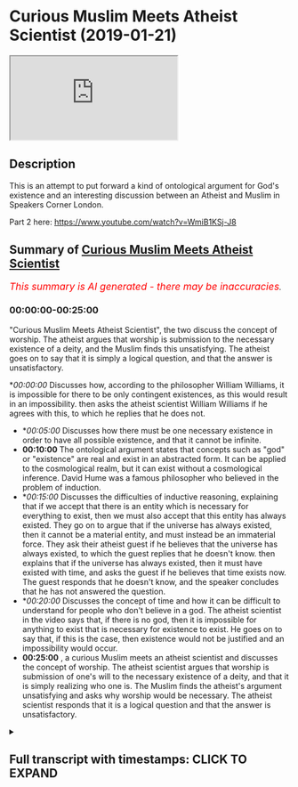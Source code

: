 # Curious Muslim Meets Atheist Scientist (2019-01-21)

<iframe loading='lazy' allow='autoplay' src='https://www.youtube.com/embed/37EY8TP7d3k'></iframe>

## Description

This is an attempt to put forward a kind of ontological argument for God's existence and an interesting discussion between an Atheist and  Muslim in Speakers Corner London. 

Part 2 here: https://www.youtube.com/watch?v=WmiB1KSj-J8

## Summary of [Curious Muslim Meets Atheist Scientist](https://www.youtube.com/watch?v=37EY8TP7d3k)


*<span style="color:red; font-size:125%">This summary is AI generated - there may be inaccuracies</span>. [](/)*

### <a onclick="modifyYTiframeseektime('0')">00:00:00-00:25:00</a>

"Curious Muslim Meets Atheist Scientist", the two discuss the concept of worship. The atheist argues that worship is submission to the necessary existence of a deity, and the Muslim finds this unsatisfying. The atheist goes on to say that it is simply a logical question, and that the answer is unsatisfactory.

**<a onclick="modifyYTiframeseektime('0')">00:00:00</a>* Discusses how, according to the philosopher William Williams, it is impossible for there to be only contingent existences, as this would result in an impossibility.  then asks the atheist scientist William Williams if he agrees with this, to which he replies that he does not.
* **<a onclick="modifyYTiframeseektime('300')">00:05:00</a>* Discusses how there must be one necessary existence in order to have all possible existence, and that it cannot be infinite.
* **<a onclick="modifyYTiframeseektime('600')">00:10:00</a>** The ontological argument states that concepts such as "god" or "existence" are real and exist in an abstracted form. It can be applied to the cosmological realm, but it can exist without a cosmological inference. David Hume was a famous philosopher who believed in the problem of induction.
* **<a onclick="modifyYTiframeseektime('900')">00:15:00</a>* Discusses the difficulties of inductive reasoning, explaining that if we accept that there is an entity which is necessary for everything to exist, then we must also accept that this entity has always existed. They go on to argue that if the universe has always existed, then it cannot be a material entity, and must instead be an immaterial force. They ask their atheist guest if he believes that the universe has always existed, to which the guest replies that he doesn't know. then explains that if the universe has always existed, then it must have existed with time, and asks the guest if he believes that time exists now. The guest responds that he doesn't know, and the speaker concludes that he has not answered the question.
* **<a onclick="modifyYTiframeseektime('1200')">00:20:00</a>* Discusses the concept of time and how it can be difficult to understand for people who don't believe in a god. The atheist scientist in the video says that, if there is no god, then it is impossible for anything to exist that is necessary for existence to exist. He goes on to say that, if this is the case, then existence would not be justified and an impossibility would occur.
* **<a onclick="modifyYTiframeseektime('1500')">00:25:00</a>** , a curious Muslim meets an atheist scientist and discusses the concept of worship. The atheist scientist argues that worship is submission of one's will to the necessary existence of a deity, and that it is simply realizing who one is. The Muslim finds the atheist's argument unsatisfying and asks why worship would be necessary. The atheist scientist responds that it is a logical question and that the answer is unsatisfactory.

<details><summary><h2>Full transcript with timestamps: CLICK TO EXPAND</h2></summary>

<a onclick="modifyYTiframeseektime('0')">0:00:00</a> so what's your background what's your  
<a onclick="modifyYTiframeseektime('2')">0:00:02</a> name by the way yeah well uh william  
<a onclick="modifyYTiframeseektime('4')">0:00:04</a> williams nice to meet you man all right  
<a onclick="modifyYTiframeseektime('6')">0:00:06</a> so in this part of the world  
<a onclick="modifyYTiframeseektime('7')">0:00:07</a> what's your background what do you  
<a onclick="modifyYTiframeseektime('10')">0:00:10</a> believe i'm a biologist and i'm a  
<a onclick="modifyYTiframeseektime('11')">0:00:11</a> skeptical i like him  
<a onclick="modifyYTiframeseektime('13')">0:00:13</a> did you do biology  
<a onclick="modifyYTiframeseektime('28')">0:00:28</a> that's the  
<a onclick="modifyYTiframeseektime('32')">0:00:32</a> give me um a reason why you are  
<a onclick="modifyYTiframeseektime('33')">0:00:33</a> fascinated with life because it's very  
<a onclick="modifyYTiframeseektime('35')">0:00:35</a> difficult to explain  
<a onclick="modifyYTiframeseektime('36')">0:00:36</a> are you from scotland yourself yeah the  
<a onclick="modifyYTiframeseektime('39')">0:00:39</a> other side  
<a onclick="modifyYTiframeseektime('40')">0:00:40</a> i am from scotland yes  
<a onclick="modifyYTiframeseektime('51')">0:00:51</a> it's always interesting speaking to  
<a onclick="modifyYTiframeseektime('52')">0:00:52</a> someone with expertise  
<a onclick="modifyYTiframeseektime('68')">0:01:08</a> all right  
<a onclick="modifyYTiframeseektime('75')">0:01:15</a> so william i want to ask you a question  
<a onclick="modifyYTiframeseektime('79')">0:01:19</a> sure girlfriend what is your what's your  
<a onclick="modifyYTiframeseektime('82')">0:01:22</a> thesis of how we got here not as  
<a onclick="modifyYTiframeseektime('85')">0:01:25</a> biological entities  
<a onclick="modifyYTiframeseektime('87')">0:01:27</a> but i'm speaking about the bigger  
<a onclick="modifyYTiframeseektime('89')">0:01:29</a> picture what how do you explain it or  
<a onclick="modifyYTiframeseektime('91')">0:01:31</a> what what's your  
<a onclick="modifyYTiframeseektime('92')">0:01:32</a> understanding of it it's not it might  
<a onclick="modifyYTiframeseektime('94')">0:01:34</a> not be as satisfying a conversation as  
<a onclick="modifyYTiframeseektime('96')">0:01:36</a> you think it might be because  
<a onclick="modifyYTiframeseektime('97')">0:01:37</a> generally my answer is i don't know  
<a onclick="modifyYTiframeseektime('100')">0:01:40</a> which  
<a onclick="modifyYTiframeseektime('100')">0:01:40</a> leaves a lot of people like [ __ ] that  
<a onclick="modifyYTiframeseektime('101')">0:01:41</a> was a [ __ ] conversation  
<a onclick="modifyYTiframeseektime('103')">0:01:43</a> let me ask you a question let me let me  
<a onclick="modifyYTiframeseektime('105')">0:01:45</a> put forward  
<a onclick="modifyYTiframeseektime('107')">0:01:47</a> a series of statements and it'll be very  
<a onclick="modifyYTiframeseektime('110')">0:01:50</a> much  
<a onclick="modifyYTiframeseektime('110')">0:01:50</a> straightforward statements okay i'm not  
<a onclick="modifyYTiframeseektime('112')">0:01:52</a> going to and you tell me whether you  
<a onclick="modifyYTiframeseektime('114')">0:01:54</a> agree or disagree  
<a onclick="modifyYTiframeseektime('116')">0:01:56</a> i might not be able to do that i don't i  
<a onclick="modifyYTiframeseektime('117')">0:01:57</a> don't like yes in those situations  
<a onclick="modifyYTiframeseektime('119')">0:01:59</a> life is very complicated i don't know  
<a onclick="modifyYTiframeseektime('120')">0:02:00</a> it's nothing about life i'm speaking  
<a onclick="modifyYTiframeseektime('122')">0:02:02</a> about a bigger picture then we can go  
<a onclick="modifyYTiframeseektime('123')">0:02:03</a> zoom into life yeah just tell me whether  
<a onclick="modifyYTiframeseektime('125')">0:02:05</a> you agree or disagree  
<a onclick="modifyYTiframeseektime('133')">0:02:13</a> there is no doubt that there is  
<a onclick="modifyYTiframeseektime('136')">0:02:16</a> existence  
<a onclick="modifyYTiframeseektime('138')">0:02:18</a> something exists okay something exists  
<a onclick="modifyYTiframeseektime('142')">0:02:22</a> you agree proposition two  
<a onclick="modifyYTiframeseektime('147')">0:02:27</a> that existence is divided into  
<a onclick="modifyYTiframeseektime('151')">0:02:31</a> necessary and contingent now let me  
<a onclick="modifyYTiframeseektime('153')">0:02:33</a> explain the terms let me define them  
<a onclick="modifyYTiframeseektime('156')">0:02:36</a> a necessary existence is something  
<a onclick="modifyYTiframeseektime('160')">0:02:40</a> which exists without depending upon  
<a onclick="modifyYTiframeseektime('164')">0:02:44</a> something else  
<a onclick="modifyYTiframeseektime('166')">0:02:46</a> a contingent existence is something  
<a onclick="modifyYTiframeseektime('169')">0:02:49</a> which depends upon  
<a onclick="modifyYTiframeseektime('170')">0:02:50</a> something else to exist moreover  
<a onclick="modifyYTiframeseektime('173')">0:02:53</a> if you take it out of existence  
<a onclick="modifyYTiframeseektime('176')">0:02:56</a> an impossibility will not occur  
<a onclick="modifyYTiframeseektime('181')">0:03:01</a> do you agree with that no okay so  
<a onclick="modifyYTiframeseektime('183')">0:03:03</a> explain why you don't agree with that  
<a onclick="modifyYTiframeseektime('184')">0:03:04</a> it's a presupposition that you can't  
<a onclick="modifyYTiframeseektime('186')">0:03:06</a> prove or just  
<a onclick="modifyYTiframeseektime('188')">0:03:08</a> i believe it's possibly the easiest  
<a onclick="modifyYTiframeseektime('190')">0:03:10</a> thing to prove  
<a onclick="modifyYTiframeseektime('191')">0:03:11</a> how would you deliver all right there's  
<a onclick="modifyYTiframeseektime('194')">0:03:14</a> two options  
<a onclick="modifyYTiframeseektime('196')">0:03:16</a> there's three things possibly that could  
<a onclick="modifyYTiframeseektime('198')">0:03:18</a> exist  
<a onclick="modifyYTiframeseektime('199')">0:03:19</a> there are impossibilities which cannot  
<a onclick="modifyYTiframeseektime('201')">0:03:21</a> exist like a squared circle  
<a onclick="modifyYTiframeseektime('204')">0:03:24</a> can't exist agreed you have  
<a onclick="modifyYTiframeseektime('207')">0:03:27</a> contingent things which are things which  
<a onclick="modifyYTiframeseektime('210')">0:03:30</a> depend upon other things to exist  
<a onclick="modifyYTiframeseektime('212')">0:03:32</a> like me and you you depend upon your  
<a onclick="modifyYTiframeseektime('215')">0:03:35</a> parents i depend upon my parents to  
<a onclick="modifyYTiframeseektime('218')">0:03:38</a> exist  
<a onclick="modifyYTiframeseektime('219')">0:03:39</a> sure and there are things which  
<a onclick="modifyYTiframeseektime('222')">0:03:42</a> don't depend upon anything to exist  
<a onclick="modifyYTiframeseektime('224')">0:03:44</a> necessary existence  
<a onclick="modifyYTiframeseektime('227')">0:03:47</a> would you agree that this is a fine  
<a onclick="modifyYTiframeseektime('229')">0:03:49</a> classification  
<a onclick="modifyYTiframeseektime('231')">0:03:51</a> no we don't know from my perspective we  
<a onclick="modifyYTiframeseektime('233')">0:03:53</a> don't know the origin of the universe  
<a onclick="modifyYTiframeseektime('234')">0:03:54</a> i haven't said nothing about the  
<a onclick="modifyYTiframeseektime('235')">0:03:55</a> universe well things that exist have to  
<a onclick="modifyYTiframeseektime('238')">0:03:58</a> exist somewhere  
<a onclick="modifyYTiframeseektime('238')">0:03:58</a> no no look i've in my statement so far  
<a onclick="modifyYTiframeseektime('241')">0:04:01</a> i've made  
<a onclick="modifyYTiframeseektime('242')">0:04:02</a> zero mention of the universe i haven't  
<a onclick="modifyYTiframeseektime('245')">0:04:05</a> said nothing about the universe  
<a onclick="modifyYTiframeseektime('247')">0:04:07</a> yeah all right so far i have been  
<a onclick="modifyYTiframeseektime('250')">0:04:10</a> speaking ontologically okay which means  
<a onclick="modifyYTiframeseektime('253')">0:04:13</a> i've been speaking  
<a onclick="modifyYTiframeseektime('254')">0:04:14</a> abstractly i've not been speaking  
<a onclick="modifyYTiframeseektime('256')">0:04:16</a> cosmologically i've not been  
<a onclick="modifyYTiframeseektime('258')">0:04:18</a> making mention of uh things of the  
<a onclick="modifyYTiframeseektime('260')">0:04:20</a> universe  
<a onclick="modifyYTiframeseektime('261')">0:04:21</a> right so let me tell you why  
<a onclick="modifyYTiframeseektime('265')">0:04:25</a> it's impossible for there to be only  
<a onclick="modifyYTiframeseektime('268')">0:04:28</a> contingent existences  
<a onclick="modifyYTiframeseektime('271')">0:04:31</a> if there was only contingent existences  
<a onclick="modifyYTiframeseektime('275')">0:04:35</a> we would not necessarily exist  
<a onclick="modifyYTiframeseektime('280')">0:04:40</a> because it's impossible for there to be  
<a onclick="modifyYTiframeseektime('283')">0:04:43</a> a series  
<a onclick="modifyYTiframeseektime('284')">0:04:44</a> of dependent things that's an  
<a onclick="modifyYTiframeseektime('288')">0:04:48</a> impossibility  
<a onclick="modifyYTiframeseektime('290')">0:04:50</a> who knows let me no this is a  
<a onclick="modifyYTiframeseektime('292')">0:04:52</a> mathematical thing right like you know  
<a onclick="modifyYTiframeseektime('293')">0:04:53</a> you have mathematical sets  
<a onclick="modifyYTiframeseektime('295')">0:04:55</a> yeah a set you have if you have a series  
<a onclick="modifyYTiframeseektime('298')">0:04:58</a> of things  
<a onclick="modifyYTiframeseektime('300')">0:05:00</a> which are all dependent upon something  
<a onclick="modifyYTiframeseektime('303')">0:05:03</a> else  
<a onclick="modifyYTiframeseektime('304')">0:05:04</a> you need something outside of that  
<a onclick="modifyYTiframeseektime('306')">0:05:06</a> series which is independent  
<a onclick="modifyYTiframeseektime('308')">0:05:08</a> in order to make those things  
<a onclick="modifyYTiframeseektime('311')">0:05:11</a> uh exist existence would not be possible  
<a onclick="modifyYTiframeseektime('315')">0:05:15</a> without a necessary existence  
<a onclick="modifyYTiframeseektime('318')">0:05:18</a> maybe so no no it's not maybe this is  
<a onclick="modifyYTiframeseektime('321')">0:05:21</a> yes or no because i'll tell you why  
<a onclick="modifyYTiframeseektime('322')">0:05:22</a> for me it's not because i don't believe  
<a onclick="modifyYTiframeseektime('324')">0:05:24</a> it i i don't believe like i say it might  
<a onclick="modifyYTiframeseektime('326')">0:05:26</a> not be my  
<a onclick="modifyYTiframeseektime('327')">0:05:27</a> main alternative it might not go the way  
<a onclick="modifyYTiframeseektime('328')">0:05:28</a> you think well because i'm of the  
<a onclick="modifyYTiframeseektime('330')">0:05:30</a> position that i don't believe  
<a onclick="modifyYTiframeseektime('332')">0:05:32</a> in people knowing the truth i think  
<a onclick="modifyYTiframeseektime('335')">0:05:35</a> that reality is much more complex than  
<a onclick="modifyYTiframeseektime('337')">0:05:37</a> we can understand  
<a onclick="modifyYTiframeseektime('338')">0:05:38</a> there's such things you can explore like  
<a onclick="modifyYTiframeseektime('341')">0:05:41</a> different levels of spirituality higher  
<a onclick="modifyYTiframeseektime('343')">0:05:43</a> levels of awareness  
<a onclick="modifyYTiframeseektime('344')">0:05:44</a> altering your mind state with  
<a onclick="modifyYTiframeseektime('345')">0:05:45</a> psychotropic chemicals seeing different  
<a onclick="modifyYTiframeseektime('347')">0:05:47</a> places and realms which are talked about  
<a onclick="modifyYTiframeseektime('349')">0:05:49</a> in many different belief systems in fact  
<a onclick="modifyYTiframeseektime('351')">0:05:51</a> beings other entities other ways of  
<a onclick="modifyYTiframeseektime('353')">0:05:53</a> living these things are  
<a onclick="modifyYTiframeseektime('355')">0:05:55</a> i think far more complex than we can  
<a onclick="modifyYTiframeseektime('357')">0:05:57</a> distill into like one book  
<a onclick="modifyYTiframeseektime('359')">0:05:59</a> so that's my stance i mean we exist and  
<a onclick="modifyYTiframeseektime('362')">0:06:02</a> that's  
<a onclick="modifyYTiframeseektime('362')">0:06:02</a> that's fine for me okay no these are all  
<a onclick="modifyYTiframeseektime('365')">0:06:05</a> cosmological  
<a onclick="modifyYTiframeseektime('366')">0:06:06</a> realities yes i know i know i know where  
<a onclick="modifyYTiframeseektime('368')">0:06:08</a> you're going i'm saying it's two plus  
<a onclick="modifyYTiframeseektime('369')">0:06:09</a> two equals for me  
<a onclick="modifyYTiframeseektime('370')">0:06:10</a> two plus two two plus two equals four  
<a onclick="modifyYTiframeseektime('373')">0:06:13</a> it's not a cosmological reality it's  
<a onclick="modifyYTiframeseektime('376')">0:06:16</a> something in the mind it's an  
<a onclick="modifyYTiframeseektime('377')">0:06:17</a> abstraction  
<a onclick="modifyYTiframeseektime('378')">0:06:18</a> it's an abstraction if you like yeah  
<a onclick="modifyYTiframeseektime('380')">0:06:20</a> well i can say yes and then we can  
<a onclick="modifyYTiframeseektime('381')">0:06:21</a> continue if you like but no  
<a onclick="modifyYTiframeseektime('382')">0:06:22</a> is it not i mean can you prove them can  
<a onclick="modifyYTiframeseektime('384')">0:06:24</a> you prove otherwise can you  
<a onclick="modifyYTiframeseektime('386')">0:06:26</a> well let's let's say let's accept it and  
<a onclick="modifyYTiframeseektime('388')">0:06:28</a> let's see where you go with it well  
<a onclick="modifyYTiframeseektime('390')">0:06:30</a> i can tell you from as a matter of fact  
<a onclick="modifyYTiframeseektime('392')">0:06:32</a> okay  
<a onclick="modifyYTiframeseektime('395')">0:06:35</a> that no human being who is a philosopher  
<a onclick="modifyYTiframeseektime('398')">0:06:38</a> from aristotle who wrote a book called  
<a onclick="modifyYTiframeseektime('400')">0:06:40</a> the metaphysics  
<a onclick="modifyYTiframeseektime('401')">0:06:41</a> up until bertrand russell who died very  
<a onclick="modifyYTiframeseektime('403')">0:06:43</a> recently yeah  
<a onclick="modifyYTiframeseektime('404')">0:06:44</a> who attempted to say logic and  
<a onclick="modifyYTiframeseektime('406')">0:06:46</a> mathematics or the same thing  
<a onclick="modifyYTiframeseektime('409')">0:06:49</a> can prove that mathematics for example  
<a onclick="modifyYTiframeseektime('412')">0:06:52</a> is in the real world from a cosmological  
<a onclick="modifyYTiframeseektime('415')">0:06:55</a> perspective  
<a onclick="modifyYTiframeseektime('416')">0:06:56</a> it's an existence we agree that  
<a onclick="modifyYTiframeseektime('418')">0:06:58</a> mathematics exists  
<a onclick="modifyYTiframeseektime('420')">0:07:00</a> but it's not a cosmological one going  
<a onclick="modifyYTiframeseektime('422')">0:07:02</a> back to what i was saying in the same  
<a onclick="modifyYTiframeseektime('423')">0:07:03</a> way now  
<a onclick="modifyYTiframeseektime('425')">0:07:05</a> contingency and which is possibility  
<a onclick="modifyYTiframeseektime('428')">0:07:08</a> possible existence means if it's it's  
<a onclick="modifyYTiframeseektime('430')">0:07:10</a> possible for you to have worn another  
<a onclick="modifyYTiframeseektime('432')">0:07:12</a> jacket today  
<a onclick="modifyYTiframeseektime('433')">0:07:13</a> yes it's possible for that jacket to  
<a onclick="modifyYTiframeseektime('436')">0:07:16</a> have been another jacket  
<a onclick="modifyYTiframeseektime('437')">0:07:17</a> but you copied him yeah yes but you've  
<a onclick="modifyYTiframeseektime('439')">0:07:19</a> had to copy me  
<a onclick="modifyYTiframeseektime('440')">0:07:20</a> no problem or maybe it's the opposite  
<a onclick="modifyYTiframeseektime('442')">0:07:22</a> now here the point is i'm making is  
<a onclick="modifyYTiframeseektime('444')">0:07:24</a> all i'm saying is that we can classify  
<a onclick="modifyYTiframeseektime('447')">0:07:27</a> existing  
<a onclick="modifyYTiframeseektime('448')">0:07:28</a> things into possible existence and  
<a onclick="modifyYTiframeseektime('450')">0:07:30</a> necessary existence  
<a onclick="modifyYTiframeseektime('452')">0:07:32</a> in other words if you take this thing  
<a onclick="modifyYTiframeseektime('454')">0:07:34</a> out of existence nothing else would  
<a onclick="modifyYTiframeseektime('456')">0:07:36</a> exist that's a necessary existence  
<a onclick="modifyYTiframeseektime('458')">0:07:38</a> okay yeah all right perfect you agree  
<a onclick="modifyYTiframeseektime('461')">0:07:41</a> more or less no problem but you see that  
<a onclick="modifyYTiframeseektime('464')">0:07:44</a> you see the logic in that  
<a onclick="modifyYTiframeseektime('465')">0:07:45</a> maybe so i'm not an expert in logic no  
<a onclick="modifyYTiframeseektime('467')">0:07:47</a> problem but  
<a onclick="modifyYTiframeseektime('468')">0:07:48</a> no the actual formalized logic no i've  
<a onclick="modifyYTiframeseektime('470')">0:07:50</a> not seen logic  
<a onclick="modifyYTiframeseektime('471')">0:07:51</a> it's necessary to study it to be able to  
<a onclick="modifyYTiframeseektime('473')">0:07:53</a> talk about it effectively  
<a onclick="modifyYTiframeseektime('475')">0:07:55</a> i think to be honest with you it's  
<a onclick="modifyYTiframeseektime('476')">0:07:56</a> overrated in a sense because you have  
<a onclick="modifyYTiframeseektime('478')">0:07:58</a> different kinds of logic you have  
<a onclick="modifyYTiframeseektime('479')">0:07:59</a> predicate logic yeah propositional logic  
<a onclick="modifyYTiframeseektime('481')">0:08:01</a> even if you do um what do you call it  
<a onclick="modifyYTiframeseektime('483')">0:08:03</a> computer science you're going to do  
<a onclick="modifyYTiframeseektime('484')">0:08:04</a> logic to some extent right  
<a onclick="modifyYTiframeseektime('486')">0:08:06</a> it just requires you to put things  
<a onclick="modifyYTiframeseektime('488')">0:08:08</a> together here all i'm saying is  
<a onclick="modifyYTiframeseektime('490')">0:08:10</a> you cannot this is my statement you  
<a onclick="modifyYTiframeseektime('493')">0:08:13</a> cannot have a series  
<a onclick="modifyYTiframeseektime('494')">0:08:14</a> of dependent possible things  
<a onclick="modifyYTiframeseektime('498')">0:08:18</a> you you have to have one thing outside  
<a onclick="modifyYTiframeseektime('501')">0:08:21</a> of that series  
<a onclick="modifyYTiframeseektime('503')">0:08:23</a> that allows all of those things to exist  
<a onclick="modifyYTiframeseektime('505')">0:08:25</a> otherwise  
<a onclick="modifyYTiframeseektime('507')">0:08:27</a> what does it depend upon right why can  
<a onclick="modifyYTiframeseektime('510')">0:08:30</a> you not just say that  
<a onclick="modifyYTiframeseektime('511')">0:08:31</a> something needed to create that also  
<a onclick="modifyYTiframeseektime('514')">0:08:34</a> then then that thing that needed to  
<a onclick="modifyYTiframeseektime('515')">0:08:35</a> create it  
<a onclick="modifyYTiframeseektime('516')">0:08:36</a> is the necessary existence right can it  
<a onclick="modifyYTiframeseektime('519')">0:08:39</a> not continue  
<a onclick="modifyYTiframeseektime('520')">0:08:40</a> you know turtles all the way down what  
<a onclick="modifyYTiframeseektime('522')">0:08:42</a> into infinity  
<a onclick="modifyYTiframeseektime('523')">0:08:43</a> so infinity in terms of number or in  
<a onclick="modifyYTiframeseektime('525')">0:08:45</a> terms of quantity  
<a onclick="modifyYTiframeseektime('527')">0:08:47</a> does it matter right actual infinity or  
<a onclick="modifyYTiframeseektime('530')">0:08:50</a> what kind of potential infinity what  
<a onclick="modifyYTiframeseektime('531')">0:08:51</a> kind of infinite are we talking about  
<a onclick="modifyYTiframeseektime('532')">0:08:52</a> here  
<a onclick="modifyYTiframeseektime('533')">0:08:53</a> i don't know yeah okay so no problem if  
<a onclick="modifyYTiframeseektime('534')">0:08:54</a> you say it's infinity if the series  
<a onclick="modifyYTiframeseektime('537')">0:08:57</a> is an infinite series first and foremost  
<a onclick="modifyYTiframeseektime('539')">0:08:59</a> it's impossible to have an infinite  
<a onclick="modifyYTiframeseektime('540')">0:09:00</a> series  
<a onclick="modifyYTiframeseektime('541')">0:09:01</a> yeah the reason why is because if you  
<a onclick="modifyYTiframeseektime('543')">0:09:03</a> have an infinite series and you have  
<a onclick="modifyYTiframeseektime('544')">0:09:04</a> something  
<a onclick="modifyYTiframeseektime('545')">0:09:05</a> added to it it will contradict its  
<a onclick="modifyYTiframeseektime('547')">0:09:07</a> infinite  
<a onclick="modifyYTiframeseektime('548')">0:09:08</a> infinity right i don't know i think a  
<a onclick="modifyYTiframeseektime('550')">0:09:10</a> series  
<a onclick="modifyYTiframeseektime('551')">0:09:11</a> a series is by its nature bound  
<a onclick="modifyYTiframeseektime('555')">0:09:15</a> by what it's bound by the fact that it's  
<a onclick="modifyYTiframeseektime('557')">0:09:17</a> a series  
<a onclick="modifyYTiframeseektime('558')">0:09:18</a> so if you put something into it or if  
<a onclick="modifyYTiframeseektime('560')">0:09:20</a> you take something out of it it will  
<a onclick="modifyYTiframeseektime('561')">0:09:21</a> contradict its infinity but let's just  
<a onclick="modifyYTiframeseektime('562')">0:09:22</a> say  
<a onclick="modifyYTiframeseektime('563')">0:09:23</a> well we can keep going because yeah  
<a onclick="modifyYTiframeseektime('564')">0:09:24</a> right so there's a necessary existence  
<a onclick="modifyYTiframeseektime('566')">0:09:26</a> yeah  
<a onclick="modifyYTiframeseektime('567')">0:09:27</a> okay okay so everything depends upon  
<a onclick="modifyYTiframeseektime('569')">0:09:29</a> this and it depends upon nothing  
<a onclick="modifyYTiframeseektime('571')">0:09:31</a> you can you can tell me that okay no  
<a onclick="modifyYTiframeseektime('573')">0:09:33</a> problem now  
<a onclick="modifyYTiframeseektime('574')">0:09:34</a> if we agree that there's a necessary  
<a onclick="modifyYTiframeseektime('576')">0:09:36</a> existence which everything depends upon  
<a onclick="modifyYTiframeseektime('578')">0:09:38</a> and it depends upon nothing  
<a onclick="modifyYTiframeseektime('581')">0:09:41</a> can you have more than one necessary  
<a onclick="modifyYTiframeseektime('582')">0:09:42</a> existence  
<a onclick="modifyYTiframeseektime('584')">0:09:44</a> i don't know it's impossible to have  
<a onclick="modifyYTiframeseektime('586')">0:09:46</a> more than one necessary existence  
<a onclick="modifyYTiframeseektime('587')">0:09:47</a> because one of them will have to depend  
<a onclick="modifyYTiframeseektime('588')">0:09:48</a> upon  
<a onclick="modifyYTiframeseektime('589')">0:09:49</a> the other one so by nature there will  
<a onclick="modifyYTiframeseektime('592')">0:09:52</a> only be one necessary existence  
<a onclick="modifyYTiframeseektime('596')">0:09:56</a> correct okay all right so we talked  
<a onclick="modifyYTiframeseektime('598')">0:09:58</a> about the fact that there must be  
<a onclick="modifyYTiframeseektime('599')">0:09:59</a> logically speaking even on an  
<a onclick="modifyYTiframeseektime('601')">0:10:01</a> ontological level  
<a onclick="modifyYTiframeseektime('602')">0:10:02</a> just using abstraction there must be a  
<a onclick="modifyYTiframeseektime('604')">0:10:04</a> necessary existence which everything  
<a onclick="modifyYTiframeseektime('606')">0:10:06</a> depends upon and it depends upon nothing  
<a onclick="modifyYTiframeseektime('608')">0:10:08</a> it must be one and it also must be  
<a onclick="modifyYTiframeseektime('610')">0:10:10</a> unique  
<a onclick="modifyYTiframeseektime('612')">0:10:12</a> do you know why it must be unique  
<a onclick="modifyYTiframeseektime('615')">0:10:15</a> because  
<a onclick="modifyYTiframeseektime('615')">0:10:15</a> had it had something for example if it  
<a onclick="modifyYTiframeseektime('617')">0:10:17</a> was a composite  
<a onclick="modifyYTiframeseektime('619')">0:10:19</a> if it was a configured entity  
<a onclick="modifyYTiframeseektime('623')">0:10:23</a> of many different parts then it would  
<a onclick="modifyYTiframeseektime('625')">0:10:25</a> depend depend upon its  
<a onclick="modifyYTiframeseektime('626')">0:10:26</a> parts for its existence for example like  
<a onclick="modifyYTiframeseektime('628')">0:10:28</a> yourself right you are  
<a onclick="modifyYTiframeseektime('630')">0:10:30</a> a human being i'm a human being i have  
<a onclick="modifyYTiframeseektime('632')">0:10:32</a> many different limbs  
<a onclick="modifyYTiframeseektime('633')">0:10:33</a> yeah and parts and without those limbs  
<a onclick="modifyYTiframeseektime('636')">0:10:36</a> and parts i couldn't exist  
<a onclick="modifyYTiframeseektime('638')">0:10:38</a> so in essence i depend upon my parts to  
<a onclick="modifyYTiframeseektime('641')">0:10:41</a> exist at least physically  
<a onclick="modifyYTiframeseektime('642')">0:10:42</a> right so it must be something which is  
<a onclick="modifyYTiframeseektime('644')">0:10:44</a> doesn't have any parts  
<a onclick="modifyYTiframeseektime('649')">0:10:49</a> right it's not a competition i don't  
<a onclick="modifyYTiframeseektime('651')">0:10:51</a> even the interesting thing is i don't  
<a onclick="modifyYTiframeseektime('652')">0:10:52</a> mind  
<a onclick="modifyYTiframeseektime('653')">0:10:53</a> okay no you know what i mean all of this  
<a onclick="modifyYTiframeseektime('654')">0:10:54</a> stuff it actually doesn't it doesn't  
<a onclick="modifyYTiframeseektime('656')">0:10:56</a> affect me it doesn't affect me that much  
<a onclick="modifyYTiframeseektime('657')">0:10:57</a> no it does affect you and i'll tell you  
<a onclick="modifyYTiframeseektime('659')">0:10:59</a> why tell me why  
<a onclick="modifyYTiframeseektime('661')">0:11:01</a> because if we accept all the premises  
<a onclick="modifyYTiframeseektime('663')">0:11:03</a> that i put forward  
<a onclick="modifyYTiframeseektime('664')">0:11:04</a> then in effect what you've done  
<a onclick="modifyYTiframeseektime('668')">0:11:08</a> one more thing i'll say to you is right  
<a onclick="modifyYTiframeseektime('671')">0:11:11</a> that thing  
<a onclick="modifyYTiframeseektime('673')">0:11:13</a> if we agree with the fact that there is  
<a onclick="modifyYTiframeseektime('675')">0:11:15</a> time yes  
<a onclick="modifyYTiframeseektime('677')">0:11:17</a> there cannot be something which precedes  
<a onclick="modifyYTiframeseektime('679')">0:11:19</a> it  
<a onclick="modifyYTiframeseektime('682')">0:11:22</a> right okay because then it would in  
<a onclick="modifyYTiframeseektime('684')">0:11:24</a> effect either be contingent on that  
<a onclick="modifyYTiframeseektime('686')">0:11:26</a> thing dependent on it  
<a onclick="modifyYTiframeseektime('688')">0:11:28</a> or it would depe it would uh be caused  
<a onclick="modifyYTiframeseektime('691')">0:11:31</a> by it  
<a onclick="modifyYTiframeseektime('692')">0:11:32</a> if we believe in causation obviously  
<a onclick="modifyYTiframeseektime('693')">0:11:33</a> david whom you're scottish didn't  
<a onclick="modifyYTiframeseektime('694')">0:11:34</a> believe in he had some issues with  
<a onclick="modifyYTiframeseektime('696')">0:11:36</a> causation so i'm not even using that  
<a onclick="modifyYTiframeseektime('697')">0:11:37</a> word right now  
<a onclick="modifyYTiframeseektime('700')">0:11:40</a> okay so here i want to shake your hand  
<a onclick="modifyYTiframeseektime('703')">0:11:43</a> you said you're an agnostic  
<a onclick="modifyYTiframeseektime('704')">0:11:44</a> no i didn't a skeptic okay so what do  
<a onclick="modifyYTiframeseektime('707')">0:11:47</a> you believe do you believe in god  
<a onclick="modifyYTiframeseektime('709')">0:11:49</a> it depends what you mean by god i mean  
<a onclick="modifyYTiframeseektime('712')">0:11:52</a> the necessary existence one  
<a onclick="modifyYTiframeseektime('713')">0:11:53</a> independent well right you're trying to  
<a onclick="modifyYTiframeseektime('716')">0:11:56</a> put me into a position where i have to  
<a onclick="modifyYTiframeseektime('717')">0:11:57</a> say yes  
<a onclick="modifyYTiframeseektime('718')">0:11:58</a> well no i don't need to pay you to  
<a onclick="modifyYTiframeseektime('719')">0:11:59</a> anything i've just done i've just i've  
<a onclick="modifyYTiframeseektime('721')">0:12:01</a> just done discursive short explication  
<a onclick="modifyYTiframeseektime('723')">0:12:03</a> ever so yeah it's your explanation that  
<a onclick="modifyYTiframeseektime('727')">0:12:07</a> i would like  
<a onclick="modifyYTiframeseektime('727')">0:12:07</a> um yeah so what is god to you god is all  
<a onclick="modifyYTiframeseektime('730')">0:12:10</a> those things we talked about because in  
<a onclick="modifyYTiframeseektime('732')">0:12:12</a> the quran it says  
<a onclick="modifyYTiframeseektime('733')">0:12:13</a> say he is god one and only okay so it's  
<a onclick="modifyYTiframeseektime('736')">0:12:16</a> allah the one that everything depends  
<a onclick="modifyYTiframeseektime('738')">0:12:18</a> upon and he depends upon nothing right  
<a onclick="modifyYTiframeseektime('740')">0:12:20</a> la miele is well emulated he doesn't  
<a onclick="modifyYTiframeseektime('741')">0:12:21</a> have any children nor was he a child of  
<a onclick="modifyYTiframeseektime('743')">0:12:23</a> anything  
<a onclick="modifyYTiframeseektime('743')">0:12:23</a> which shows that there was nothing that  
<a onclick="modifyYTiframeseektime('744')">0:12:24</a> preceded him  
<a onclick="modifyYTiframeseektime('747')">0:12:27</a> completely unique right so the things  
<a onclick="modifyYTiframeseektime('749')">0:12:29</a> that we said are necessary for a god to  
<a onclick="modifyYTiframeseektime('751')">0:12:31</a> be a god  
<a onclick="modifyYTiframeseektime('752')">0:12:32</a> are in the things that we've  
<a onclick="modifyYTiframeseektime('753')">0:12:33</a> rationalized are in fact in place  
<a onclick="modifyYTiframeseektime('756')">0:12:36</a> okay so therefore does this make sense  
<a onclick="modifyYTiframeseektime('758')">0:12:38</a> to you rationally no i know where you're  
<a onclick="modifyYTiframeseektime('760')">0:12:40</a> going  
<a onclick="modifyYTiframeseektime('760')">0:12:40</a> sure right so it can't be for example a  
<a onclick="modifyYTiframeseektime('762')">0:12:42</a> plethora of gods  
<a onclick="modifyYTiframeseektime('765')">0:12:45</a> because there'll be there'll be no no  
<a onclick="modifyYTiframeseektime('767')">0:12:47</a> definitely not i mean  
<a onclick="modifyYTiframeseektime('768')">0:12:48</a> i i don't necessarily agree with the  
<a onclick="modifyYTiframeseektime('769')">0:12:49</a> star so oh we did agree with this  
<a onclick="modifyYTiframeseektime('771')">0:12:51</a> thought  
<a onclick="modifyYTiframeseektime('772')">0:12:52</a> we have to be honest here no we don't we  
<a onclick="modifyYTiframeseektime('774')">0:12:54</a> don't have to be honest  
<a onclick="modifyYTiframeseektime('776')">0:12:56</a> sorry sir no no no we do it's good to be  
<a onclick="modifyYTiframeseektime('778')">0:12:58</a> honest but  
<a onclick="modifyYTiframeseektime('779')">0:12:59</a> it's hard to be honest when you don't  
<a onclick="modifyYTiframeseektime('781')">0:13:01</a> know all the troops of the universe  
<a onclick="modifyYTiframeseektime('782')">0:13:02</a> which none of us do  
<a onclick="modifyYTiframeseektime('783')">0:13:03</a> we're not talking about the universe  
<a onclick="modifyYTiframeseektime('784')">0:13:04</a> well i am do you know why we're not  
<a onclick="modifyYTiframeseektime('786')">0:13:06</a> talking about the universe when i say  
<a onclick="modifyYTiframeseektime('787')">0:13:07</a> that i mean existence existence that we  
<a onclick="modifyYTiframeseektime('789')">0:13:09</a> can comprehend which is what we've been  
<a onclick="modifyYTiframeseektime('790')">0:13:10</a> doing and discussion of logic  
<a onclick="modifyYTiframeseektime('792')">0:13:12</a> let me explain to you something right  
<a onclick="modifyYTiframeseektime('794')">0:13:14</a> this is an ontological argument  
<a onclick="modifyYTiframeseektime('797')">0:13:17</a> an ontological argument means just like  
<a onclick="modifyYTiframeseektime('799')">0:13:19</a> mathematics right  
<a onclick="modifyYTiframeseektime('800')">0:13:20</a> it's something which resides in the  
<a onclick="modifyYTiframeseektime('802')">0:13:22</a> mental  
<a onclick="modifyYTiframeseektime('803')">0:13:23</a> abstracted realm we can easily transfer  
<a onclick="modifyYTiframeseektime('806')">0:13:26</a> it to the cosmological realm easily  
<a onclick="modifyYTiframeseektime('809')">0:13:29</a> right  
<a onclick="modifyYTiframeseektime('810')">0:13:30</a> and it can be applicable in the  
<a onclick="modifyYTiframeseektime('811')">0:13:31</a> cosmological realm but it can exist  
<a onclick="modifyYTiframeseektime('814')">0:13:34</a> without a cosmological inference  
<a onclick="modifyYTiframeseektime('816')">0:13:36</a> sure an idea yes an idea just like  
<a onclick="modifyYTiframeseektime('819')">0:13:39</a> mathematics but a real one just like  
<a onclick="modifyYTiframeseektime('821')">0:13:41</a> mathematics  
<a onclick="modifyYTiframeseektime('822')">0:13:42</a> yeah so having abstract mathematics yeah  
<a onclick="modifyYTiframeseektime('825')">0:13:45</a> abstract mathematics is real is it not  
<a onclick="modifyYTiframeseektime('829')">0:13:49</a> i'm not an expert but i've heard some  
<a onclick="modifyYTiframeseektime('831')">0:13:51</a> interesting things about that right no  
<a onclick="modifyYTiframeseektime('832')">0:13:52</a> no one will tell you that i mean you're  
<a onclick="modifyYTiframeseektime('833')">0:13:53</a> not going to tell me that maths is not  
<a onclick="modifyYTiframeseektime('835')">0:13:55</a> real  
<a onclick="modifyYTiframeseektime('836')">0:13:56</a> no that's not what i'm saying same thing  
<a onclick="modifyYTiframeseektime('837')">0:13:57</a> is because let me tell you something  
<a onclick="modifyYTiframeseektime('838')">0:13:58</a> right scientif the scientific method  
<a onclick="modifyYTiframeseektime('840')">0:14:00</a> you're biologists what is it based upon  
<a onclick="modifyYTiframeseektime('845')">0:14:05</a> you know it's based on the philosophy of  
<a onclick="modifyYTiframeseektime('847')">0:14:07</a> science  
<a onclick="modifyYTiframeseektime('848')">0:14:08</a> and the philosophy of science are  
<a onclick="modifyYTiframeseektime('849')">0:14:09</a> metaphysical non-tangible  
<a onclick="modifyYTiframeseektime('852')">0:14:12</a> principles of logic and so they are  
<a onclick="modifyYTiframeseektime('855')">0:14:15</a> abstractions  
<a onclick="modifyYTiframeseektime('858')">0:14:18</a> cool so the whole of science is based on  
<a onclick="modifyYTiframeseektime('860')">0:14:20</a> abstractions  
<a onclick="modifyYTiframeseektime('861')">0:14:21</a> if it wasn't if abstractions were any  
<a onclick="modifyYTiframeseektime('863')">0:14:23</a> less than cosm cosmology  
<a onclick="modifyYTiframeseektime('865')">0:14:25</a> then surely they should be underpinned  
<a onclick="modifyYTiframeseektime('866')">0:14:26</a> by it right well the opposite is true  
<a onclick="modifyYTiframeseektime('868')">0:14:28</a> okay let's keep going so no i'm just  
<a onclick="modifyYTiframeseektime('870')">0:14:30</a> telling you the epistemic way  
<a onclick="modifyYTiframeseektime('872')">0:14:32</a> of ontological reasoning can sometimes  
<a onclick="modifyYTiframeseektime('875')">0:14:35</a> supersede that of cosmological reasoning  
<a onclick="modifyYTiframeseektime('878')">0:14:38</a> you're scottish obviously david hume  
<a onclick="modifyYTiframeseektime('880')">0:14:40</a> believed in the problem of induction  
<a onclick="modifyYTiframeseektime('882')">0:14:42</a> he talked about the swans and all these  
<a onclick="modifyYTiframeseektime('884')">0:14:44</a> things right i've never read you  
<a onclick="modifyYTiframeseektime('886')">0:14:46</a> you should man he's one of your main  
<a onclick="modifyYTiframeseektime('887')">0:14:47</a> guys  
<a onclick="modifyYTiframeseektime('889')">0:14:49</a> yes but he's actually the probably the  
<a onclick="modifyYTiframeseektime('891')">0:14:51</a> greatest scottish philosopher of all  
<a onclick="modifyYTiframeseektime('893')">0:14:53</a> time  
<a onclick="modifyYTiframeseektime('893')">0:14:53</a> yes and maybe i'm making any  
<a onclick="modifyYTiframeseektime('896')">0:14:56</a> whatever but what i'm saying is that  
<a onclick="modifyYTiframeseektime('899')">0:14:59</a> there are problems with  
<a onclick="modifyYTiframeseektime('900')">0:15:00</a> science has inductive problems right or  
<a onclick="modifyYTiframeseektime('902')">0:15:02</a> limitations i should say yeah  
<a onclick="modifyYTiframeseektime('904')">0:15:04</a> the inductive problem so  
<a onclick="modifyYTiframeseektime('907')">0:15:07</a> having said that if we agree that there  
<a onclick="modifyYTiframeseektime('910')">0:15:10</a> is an entity which is necessary which  
<a onclick="modifyYTiframeseektime('912')">0:15:12</a> everything exists  
<a onclick="modifyYTiframeseektime('913')">0:15:13</a> which everything depends upon which if  
<a onclick="modifyYTiframeseektime('914')">0:15:14</a> you take it out of creation nothing  
<a onclick="modifyYTiframeseektime('916')">0:15:16</a> would exist  
<a onclick="modifyYTiframeseektime('916')">0:15:16</a> an impossibility would occur that is one  
<a onclick="modifyYTiframeseektime('920')">0:15:20</a> and that nothing came before if you do  
<a onclick="modifyYTiframeseektime('922')">0:15:22</a> believe in time  
<a onclick="modifyYTiframeseektime('925')">0:15:25</a> then what we should say there for is  
<a onclick="modifyYTiframeseektime('927')">0:15:27</a> that you're no longer  
<a onclick="modifyYTiframeseektime('930')">0:15:30</a> that much of a skeptic are you because  
<a onclick="modifyYTiframeseektime('932')">0:15:32</a> you've actually taken on board the  
<a onclick="modifyYTiframeseektime('934')">0:15:34</a> religious notion  
<a onclick="modifyYTiframeseektime('935')">0:15:35</a> well really it really depends because  
<a onclick="modifyYTiframeseektime('938')">0:15:38</a> we've yet we've yet to get into the  
<a onclick="modifyYTiframeseektime('940')">0:15:40</a> specifics all right so in the quran  
<a onclick="modifyYTiframeseektime('943')">0:15:43</a> in the quran right these are the four  
<a onclick="modifyYTiframeseektime('945')">0:15:45</a> parameters in that  
<a onclick="modifyYTiframeseektime('946')">0:15:46</a> chapter right that he is god one and  
<a onclick="modifyYTiframeseektime('949')">0:15:49</a> only  
<a onclick="modifyYTiframeseektime('950')">0:15:50</a> the eternally besought of all meaning  
<a onclick="modifyYTiframeseektime('951')">0:15:51</a> the independent  
<a onclick="modifyYTiframeseektime('953')">0:15:53</a> he has he has no children nor is he  
<a onclick="modifyYTiframeseektime('956')">0:15:56</a> given the children  
<a onclick="modifyYTiframeseektime('957')">0:15:57</a> and there's nothing like him is unique  
<a onclick="modifyYTiframeseektime('959')">0:15:59</a> now having said this  
<a onclick="modifyYTiframeseektime('960')">0:16:00</a> these are four parameters  
<a onclick="modifyYTiframeseektime('964')">0:16:04</a> that excludes trinitarianism because we  
<a onclick="modifyYTiframeseektime('967')">0:16:07</a> have the father as god the son of god  
<a onclick="modifyYTiframeseektime('968')">0:16:08</a> the holy spirit is god excludes it  
<a onclick="modifyYTiframeseektime('970')">0:16:10</a> completely  
<a onclick="modifyYTiframeseektime('971')">0:16:11</a> because we said there cannot be more  
<a onclick="modifyYTiframeseektime('972')">0:16:12</a> than one necessary existence  
<a onclick="modifyYTiframeseektime('974')">0:16:14</a> so if we exclude trinitarianism and  
<a onclick="modifyYTiframeseektime('976')">0:16:16</a> polytheism by extension  
<a onclick="modifyYTiframeseektime('978')">0:16:18</a> we've gotten rid of two major religions  
<a onclick="modifyYTiframeseektime('979')">0:16:19</a> in the world which is hinduism  
<a onclick="modifyYTiframeseektime('982')">0:16:22</a> or one understanding of hinduism one  
<a onclick="modifyYTiframeseektime('984')">0:16:24</a> understanding of it and  
<a onclick="modifyYTiframeseektime('986')">0:16:26</a> christianity right so we we ask the  
<a onclick="modifyYTiframeseektime('989')">0:16:29</a> question now  
<a onclick="modifyYTiframeseektime('991')">0:16:31</a> if this is more reasonable in an  
<a onclick="modifyYTiframeseektime('993')">0:16:33</a> inference than the atheistic one  
<a onclick="modifyYTiframeseektime('997')">0:16:37</a> what does this unnecessary existence  
<a onclick="modifyYTiframeseektime('1001')">0:16:41</a> want from us biological entities in the  
<a onclick="modifyYTiframeseektime('1004')">0:16:44</a> world is there a connection between  
<a onclick="modifyYTiframeseektime('1005')">0:16:45</a> questions that's a very good question is  
<a onclick="modifyYTiframeseektime('1007')">0:16:47</a> there a connection between us  
<a onclick="modifyYTiframeseektime('1009')">0:16:49</a> and this necessary existence why would  
<a onclick="modifyYTiframeseektime('1011')">0:16:51</a> there be  
<a onclick="modifyYTiframeseektime('1012')">0:16:52</a> well we know for a fact we know from  
<a onclick="modifyYTiframeseektime('1014')">0:16:54</a> reasonable discursive reasoning  
<a onclick="modifyYTiframeseektime('1016')">0:16:56</a> that there must be at least one kind of  
<a onclick="modifyYTiframeseektime('1019')">0:16:59</a> relationship the fact that he gave us  
<a onclick="modifyYTiframeseektime('1022')">0:17:02</a> existence  
<a onclick="modifyYTiframeseektime('1023')">0:17:03</a> or it gave us existence yeah if it gave  
<a onclick="modifyYTiframeseektime('1026')">0:17:06</a> us existence  
<a onclick="modifyYTiframeseektime('1028')">0:17:08</a> if it gave us existence then there was a  
<a onclick="modifyYTiframeseektime('1030')">0:17:10</a> relationship of  
<a onclick="modifyYTiframeseektime('1032')">0:17:12</a> giving existence that's one thing yes  
<a onclick="modifyYTiframeseektime('1037')">0:17:17</a> so that's definitely there could it be a  
<a onclick="modifyYTiframeseektime('1040')">0:17:20</a> natural force that gave existence  
<a onclick="modifyYTiframeseektime('1042')">0:17:22</a> by being a natural force it's impossible  
<a onclick="modifyYTiframeseektime('1044')">0:17:24</a> for it to be a consciousness  
<a onclick="modifyYTiframeseektime('1045')">0:17:25</a> to this entity and purpose when we don't  
<a onclick="modifyYTiframeseektime('1048')">0:17:28</a> i don't see a  
<a onclick="modifyYTiframeseektime('1049')">0:17:29</a> logical reason that it would have a  
<a onclick="modifyYTiframeseektime('1051')">0:17:31</a> purpose to doing it it could be a  
<a onclick="modifyYTiframeseektime('1052')">0:17:32</a> natural force  
<a onclick="modifyYTiframeseektime('1053')">0:17:33</a> the natural forces really can observe  
<a onclick="modifyYTiframeseektime('1055')">0:17:35</a> maybe it's mirrored  
<a onclick="modifyYTiframeseektime('1057')">0:17:37</a> it can't be it cannot be material and  
<a onclick="modifyYTiframeseektime('1059')">0:17:39</a> i'll tell you why it cannot be natural  
<a onclick="modifyYTiframeseektime('1061')">0:17:41</a> it must be immaterial well it's made of  
<a onclick="modifyYTiframeseektime('1064')">0:17:44</a> something you know no no it can't be in  
<a onclick="modifyYTiframeseektime('1066')">0:17:46</a> fact that's one thing  
<a onclick="modifyYTiframeseektime('1067')">0:17:47</a> logically it cannot be a material entity  
<a onclick="modifyYTiframeseektime('1069')">0:17:49</a> i'll tell you why  
<a onclick="modifyYTiframeseektime('1071')">0:17:51</a> everything which is a material entity is  
<a onclick="modifyYTiframeseektime('1073')">0:17:53</a> a composite configuration  
<a onclick="modifyYTiframeseektime('1075')">0:17:55</a> and as we discussed a composite  
<a onclick="modifyYTiframeseektime('1076')">0:17:56</a> configuration is dependent upon its  
<a onclick="modifyYTiframeseektime('1078')">0:17:58</a> constituent parts  
<a onclick="modifyYTiframeseektime('1080')">0:18:00</a> if something is dependent upon its  
<a onclick="modifyYTiframeseektime('1082')">0:18:02</a> constituent parts to exist  
<a onclick="modifyYTiframeseektime('1083')">0:18:03</a> it must be dependent and if it's  
<a onclick="modifyYTiframeseektime('1085')">0:18:05</a> dependent it can't be necessary  
<a onclick="modifyYTiframeseektime('1087')">0:18:07</a> right no i understand what you're saying  
<a onclick="modifyYTiframeseektime('1088')">0:18:08</a> right perfect i just like deeper  
<a onclick="modifyYTiframeseektime('1090')">0:18:10</a> therefore it cannot be material i didn't  
<a onclick="modifyYTiframeseektime('1092')">0:18:12</a> necessarily say material  
<a onclick="modifyYTiframeseektime('1094')">0:18:14</a> well natural natural force what do we  
<a onclick="modifyYTiframeseektime('1096')">0:18:16</a> mean by natural well  
<a onclick="modifyYTiframeseektime('1097')">0:18:17</a> like well both of us here are not  
<a onclick="modifyYTiframeseektime('1099')">0:18:19</a> experts in the cutting edge of  
<a onclick="modifyYTiframeseektime('1101')">0:18:21</a> like particle physics right so we don't  
<a onclick="modifyYTiframeseektime('1103')">0:18:23</a> know all that there is  
<a onclick="modifyYTiframeseektime('1105')">0:18:25</a> we're discovering more things every day  
<a onclick="modifyYTiframeseektime('1107')">0:18:27</a> physics is apart from this um  
<a onclick="modifyYTiframeseektime('1108')">0:18:28</a> this this discussion here conveniently  
<a onclick="modifyYTiframeseektime('1110')">0:18:30</a> oh it can be if you want it to be well  
<a onclick="modifyYTiframeseektime('1111')">0:18:31</a> why not  
<a onclick="modifyYTiframeseektime('1112')">0:18:32</a> well we can bring it in but what i'm  
<a onclick="modifyYTiframeseektime('1113')">0:18:33</a> saying is we can have this discussion  
<a onclick="modifyYTiframeseektime('1115')">0:18:35</a> without having a cosmological inference  
<a onclick="modifyYTiframeseektime('1116')">0:18:36</a> that's how  
<a onclick="modifyYTiframeseektime('1117')">0:18:37</a> that's how deep it is this is almost as  
<a onclick="modifyYTiframeseektime('1119')">0:18:39</a> if it's a mathematical discussion  
<a onclick="modifyYTiframeseektime('1120')">0:18:40</a> why not why not be all-inclusive we can  
<a onclick="modifyYTiframeseektime('1123')">0:18:43</a> if you want it i would prefer it makes  
<a onclick="modifyYTiframeseektime('1125')">0:18:45</a> more sense so but  
<a onclick="modifyYTiframeseektime('1126')">0:18:46</a> we have already from first principles  
<a onclick="modifyYTiframeseektime('1127')">0:18:47</a> agreed that that it makes sense  
<a onclick="modifyYTiframeseektime('1130')">0:18:50</a> from this ontological on this  
<a onclick="modifyYTiframeseektime('1132')">0:18:52</a> ontological level i haven't agreed  
<a onclick="modifyYTiframeseektime('1134')">0:18:54</a> the universe could have always existed  
<a onclick="modifyYTiframeseektime('1136')">0:18:56</a> i've said nothing about the universe  
<a onclick="modifyYTiframeseektime('1137')">0:18:57</a> always existing  
<a onclick="modifyYTiframeseektime('1138')">0:18:58</a> come on you need something let's go with  
<a onclick="modifyYTiframeseektime('1140')">0:19:00</a> that we've talked about ontology  
<a onclick="modifyYTiframeseektime('1142')">0:19:02</a> existence could have always existed no  
<a onclick="modifyYTiframeseektime('1143')">0:19:03</a> problem doesn't need to have a star  
<a onclick="modifyYTiframeseektime('1144')">0:19:04</a> do you believe that the universe always  
<a onclick="modifyYTiframeseektime('1146')">0:19:06</a> existed i have no idea  
<a onclick="modifyYTiframeseektime('1148')">0:19:08</a> i have absolutely no idea look no idea  
<a onclick="modifyYTiframeseektime('1150')">0:19:10</a> you're a clever man right  
<a onclick="modifyYTiframeseektime('1152')">0:19:12</a> who knows you are you've completed a  
<a onclick="modifyYTiframeseektime('1154')">0:19:14</a> degree in biology and you're a clever  
<a onclick="modifyYTiframeseektime('1155')">0:19:15</a> man  
<a onclick="modifyYTiframeseektime('1156')">0:19:16</a> we've made an ontological argument it's  
<a onclick="modifyYTiframeseektime('1158')">0:19:18</a> been done now we know there must be a  
<a onclick="modifyYTiframeseektime('1160')">0:19:20</a> necessary existence  
<a onclick="modifyYTiframeseektime('1161')">0:19:21</a> if you say the universe always existed  
<a onclick="modifyYTiframeseektime('1163')">0:19:23</a> yeah which we don't agree with right  
<a onclick="modifyYTiframeseektime('1165')">0:19:25</a> we because we let's say for instance the  
<a onclick="modifyYTiframeseektime('1168')">0:19:28</a> theistic position or  
<a onclick="modifyYTiframeseektime('1169')">0:19:29</a> for to be more specific muslims we  
<a onclick="modifyYTiframeseektime('1171')">0:19:31</a> believe that the universe had an  
<a onclick="modifyYTiframeseektime('1172')">0:19:32</a> explicit  
<a onclick="modifyYTiframeseektime('1172')">0:19:32</a> beginning and that god created the  
<a onclick="modifyYTiframeseektime('1174')">0:19:34</a> universe ex nilo which means from  
<a onclick="modifyYTiframeseektime('1176')">0:19:36</a> nothing yeah right  
<a onclick="modifyYTiframeseektime('1177')">0:19:37</a> however  
<a onclick="modifyYTiframeseektime('1180')">0:19:40</a> let's go with the fact that for the sake  
<a onclick="modifyYTiframeseektime('1181')">0:19:41</a> of argument no problem i mean uh today i  
<a onclick="modifyYTiframeseektime('1183')">0:19:43</a> want to you know  
<a onclick="modifyYTiframeseektime('1184')">0:19:44</a> what i'm trying to say i want to give it  
<a onclick="modifyYTiframeseektime('1185')">0:19:45</a> to you let's go with it the universe  
<a onclick="modifyYTiframeseektime('1188')">0:19:48</a> always exists much bigger problems  
<a onclick="modifyYTiframeseektime('1190')">0:19:50</a> has time always existed who knows who  
<a onclick="modifyYTiframeseektime('1192')">0:19:52</a> knows  
<a onclick="modifyYTiframeseektime('1193')">0:19:53</a> if the universe always existed and my  
<a onclick="modifyYTiframeseektime('1194')">0:19:54</a> question to you is has it existed with  
<a onclick="modifyYTiframeseektime('1196')">0:19:56</a> time or not no time  
<a onclick="modifyYTiframeseektime('1199')">0:19:59</a> is there time now i don't want to be  
<a onclick="modifyYTiframeseektime('1201')">0:20:01</a> what's the right word  
<a onclick="modifyYTiframeseektime('1202')">0:20:02</a> picking on semantics but what do we mean  
<a onclick="modifyYTiframeseektime('1204')">0:20:04</a> by time  
<a onclick="modifyYTiframeseektime('1206')">0:20:06</a> time refers to uh to tenses in action so  
<a onclick="modifyYTiframeseektime('1209')">0:20:09</a> we refer to past present and future we  
<a onclick="modifyYTiframeseektime('1212')">0:20:12</a> refer to a  
<a onclick="modifyYTiframeseektime('1213')">0:20:13</a> unit of measurement yes which which  
<a onclick="modifyYTiframeseektime('1217')">0:20:17</a> measures this transition from past to  
<a onclick="modifyYTiframeseektime('1219')">0:20:19</a> present present to future and so on  
<a onclick="modifyYTiframeseektime('1221')">0:20:21</a> that's what we mean by time yeah so do  
<a onclick="modifyYTiframeseektime('1222')">0:20:22</a> you believe in this i don't think i can  
<a onclick="modifyYTiframeseektime('1224')">0:20:24</a> say i believe in it do you believe time  
<a onclick="modifyYTiframeseektime('1226')">0:20:26</a> exists  
<a onclick="modifyYTiframeseektime('1226')">0:20:26</a> i don't like the word belief do you  
<a onclick="modifyYTiframeseektime('1228')">0:20:28</a> accept time exists  
<a onclick="modifyYTiframeseektime('1230')">0:20:30</a> uh i live my life that it does in the  
<a onclick="modifyYTiframeseektime('1232')">0:20:32</a> view that it does all right so  
<a onclick="modifyYTiframeseektime('1234')">0:20:34</a> i can't say definitely epistemically you  
<a onclick="modifyYTiframeseektime('1236')">0:20:36</a> accept  
<a onclick="modifyYTiframeseektime('1237')">0:20:37</a> the value of time well you could live  
<a onclick="modifyYTiframeseektime('1240')">0:20:40</a> without  
<a onclick="modifyYTiframeseektime('1241')">0:20:41</a> a concept of time i suppose just be more  
<a onclick="modifyYTiframeseektime('1243')">0:20:43</a> difficult is there time  
<a onclick="modifyYTiframeseektime('1244')">0:20:44</a> i don't know me that's the thing i don't  
<a onclick="modifyYTiframeseektime('1246')">0:20:46</a> know i'm an honest man william  
<a onclick="modifyYTiframeseektime('1248')">0:20:48</a> please i mean you exist that's a deeper  
<a onclick="modifyYTiframeseektime('1251')">0:20:51</a> one william  
<a onclick="modifyYTiframeseektime('1252')">0:20:52</a> yeah that's fine so if you don't know  
<a onclick="modifyYTiframeseektime('1253')">0:20:53</a> much about cosmology which is your  
<a onclick="modifyYTiframeseektime('1255')">0:20:55</a> position  
<a onclick="modifyYTiframeseektime('1256')">0:20:56</a> it's better to go back to ontology  
<a onclick="modifyYTiframeseektime('1257')">0:20:57</a> because then we'll get more certain  
<a onclick="modifyYTiframeseektime('1258')">0:20:58</a> truth  
<a onclick="modifyYTiframeseektime('1259')">0:20:59</a> i don't think we can get certain truth  
<a onclick="modifyYTiframeseektime('1260')">0:21:00</a> that's my that's my stance man is that  
<a onclick="modifyYTiframeseektime('1262')">0:21:02</a> yours  
<a onclick="modifyYTiframeseektime('1263')">0:21:03</a> is that i think well yeah we should go  
<a onclick="modifyYTiframeseektime('1264')">0:21:04</a> into the we should go into the depth of  
<a onclick="modifyYTiframeseektime('1266')">0:21:06</a> it like  
<a onclick="modifyYTiframeseektime('1266')">0:21:06</a> a theistic position is is quite an  
<a onclick="modifyYTiframeseektime('1268')">0:21:08</a> interesting one rather than a god that  
<a onclick="modifyYTiframeseektime('1270')">0:21:10</a> maybe just created  
<a onclick="modifyYTiframeseektime('1271')">0:21:11</a> if i say i exist no forget about i  
<a onclick="modifyYTiframeseektime('1274')">0:21:14</a> existence  
<a onclick="modifyYTiframeseektime('1276')">0:21:16</a> there is existence is that a undeniable  
<a onclick="modifyYTiframeseektime('1279')">0:21:19</a> statement or not  
<a onclick="modifyYTiframeseektime('1280')">0:21:20</a> well we could say that it is yes okay so  
<a onclick="modifyYTiframeseektime('1284')">0:21:24</a> there are some things so that is an  
<a onclick="modifyYTiframeseektime('1285')">0:21:25</a> undeniable position  
<a onclick="modifyYTiframeseektime('1287')">0:21:27</a> something something exists something  
<a onclick="modifyYTiframeseektime('1289')">0:21:29</a> exists  
<a onclick="modifyYTiframeseektime('1290')">0:21:30</a> yeah fine there is no doubt that there  
<a onclick="modifyYTiframeseektime('1292')">0:21:32</a> is existence  
<a onclick="modifyYTiframeseektime('1294')">0:21:34</a> something exists so the reason why i've  
<a onclick="modifyYTiframeseektime('1297')">0:21:37</a> taken you out of cosmological  
<a onclick="modifyYTiframeseektime('1299')">0:21:39</a> uh discussion is because i know you're  
<a onclick="modifyYTiframeseektime('1301')">0:21:41</a> always going to say i don't know  
<a onclick="modifyYTiframeseektime('1302')">0:21:42</a> well that's that's the honest position  
<a onclick="modifyYTiframeseektime('1304')">0:21:44</a> no problem so in that case let's go away  
<a onclick="modifyYTiframeseektime('1306')">0:21:46</a> from doubt into certainty  
<a onclick="modifyYTiframeseektime('1307')">0:21:47</a> because no seriously because if you're  
<a onclick="modifyYTiframeseektime('1309')">0:21:49</a> but this is i'll be honest with you  
<a onclick="modifyYTiframeseektime('1311')">0:21:51</a> right the quran says  
<a onclick="modifyYTiframeseektime('1312')">0:21:52</a> if it's so obvious then why doesn't  
<a onclick="modifyYTiframeseektime('1314')">0:21:54</a> everyone believe it well because they've  
<a onclick="modifyYTiframeseektime('1315')">0:21:55</a> been socialized otherwise let me tell  
<a onclick="modifyYTiframeseektime('1317')">0:21:57</a> you something right  
<a onclick="modifyYTiframeseektime('1318')">0:21:58</a> the quran says  
<a onclick="modifyYTiframeseektime('1324')">0:22:04</a> i'll tell you the answer i'll tell you  
<a onclick="modifyYTiframeseektime('1325')">0:22:05</a> what the translation right it says  
<a onclick="modifyYTiframeseektime('1327')">0:22:07</a> did they create themselves or whether  
<a onclick="modifyYTiframeseektime('1329')">0:22:09</a> themselves are created  
<a onclick="modifyYTiframeseektime('1330')">0:22:10</a> were they created from nothing or were  
<a onclick="modifyYTiframeseektime('1332')">0:22:12</a> they themselves the creators of  
<a onclick="modifyYTiframeseektime('1333')">0:22:13</a> themselves  
<a onclick="modifyYTiframeseektime('1334')">0:22:14</a> did they create the universe they have  
<a onclick="modifyYTiframeseektime('1336')">0:22:16</a> no certainty so in other words  
<a onclick="modifyYTiframeseektime('1338')">0:22:18</a> the chronic position is that an atheist  
<a onclick="modifyYTiframeseektime('1341')">0:22:21</a> or an  
<a onclick="modifyYTiframeseektime('1341')">0:22:21</a> even agnost by definition will never  
<a onclick="modifyYTiframeseektime('1344')">0:22:24</a> attain  
<a onclick="modifyYTiframeseektime('1345')">0:22:25</a> certainty that's that is a position  
<a onclick="modifyYTiframeseektime('1347')">0:22:27</a> right it's not a problem  
<a onclick="modifyYTiframeseektime('1349')">0:22:29</a> it's a big problem because i'll tell you  
<a onclick="modifyYTiframeseektime('1351')">0:22:31</a> why it's a problem  
<a onclick="modifyYTiframeseektime('1353')">0:22:33</a> from your perspective it's less of a  
<a onclick="modifyYTiframeseektime('1355')">0:22:35</a> problem because you're kind of like  
<a onclick="modifyYTiframeseektime('1356')">0:22:36</a> agnostic right  
<a onclick="modifyYTiframeseektime('1357')">0:22:37</a> well i've been saying i don't know but  
<a onclick="modifyYTiframeseektime('1359')">0:22:39</a> for an atheist who  
<a onclick="modifyYTiframeseektime('1361')">0:22:41</a> who makes a definite claim that there is  
<a onclick="modifyYTiframeseektime('1362')">0:22:42</a> no god it's a problem to make a positive  
<a onclick="modifyYTiframeseektime('1365')">0:22:45</a> definite claim  
<a onclick="modifyYTiframeseektime('1366')">0:22:46</a> but actually when it comes to the  
<a onclick="modifyYTiframeseektime('1367')">0:22:47</a> nitty-gritty have very little certainty  
<a onclick="modifyYTiframeseektime('1370')">0:22:50</a> do you see the point here no i already  
<a onclick="modifyYTiframeseektime('1373')">0:22:53</a> know that yeah yeah  
<a onclick="modifyYTiframeseektime('1374')">0:22:54</a> yeah so you're good for me so you agree  
<a onclick="modifyYTiframeseektime('1375')">0:22:55</a> with me and you guru the quran all right  
<a onclick="modifyYTiframeseektime('1376')">0:22:56</a> so that's that's  
<a onclick="modifyYTiframeseektime('1377')">0:22:57</a> saying that you're sure there's no god  
<a onclick="modifyYTiframeseektime('1379')">0:22:59</a> is a difficult position just like saying  
<a onclick="modifyYTiframeseektime('1380')">0:23:00</a> you're sure there is one it's a  
<a onclick="modifyYTiframeseektime('1381')">0:23:01</a> difference i don't think it's a  
<a onclick="modifyYTiframeseektime('1382')">0:23:02</a> difficult position  
<a onclick="modifyYTiframeseektime('1383')">0:23:03</a> because me and you just went through the  
<a onclick="modifyYTiframeseektime('1384')">0:23:04</a> process if we mean god by  
<a onclick="modifyYTiframeseektime('1386')">0:23:06</a> some force outside of physical creation  
<a onclick="modifyYTiframeseektime('1390')">0:23:10</a> but who knows what that is i haven't  
<a onclick="modifyYTiframeseektime('1393')">0:23:13</a> said  
<a onclick="modifyYTiframeseektime('1394')">0:23:14</a> i haven't said any true i have not said  
<a onclick="modifyYTiframeseektime('1396')">0:23:16</a> anything about force i've not used that  
<a onclick="modifyYTiframeseektime('1398')">0:23:18</a> word  
<a onclick="modifyYTiframeseektime('1398')">0:23:18</a> i've not said anything about that book  
<a onclick="modifyYTiframeseektime('1400')">0:23:20</a> these are your words sure that's an  
<a onclick="modifyYTiframeseektime('1401')">0:23:21</a> easier argument  
<a onclick="modifyYTiframeseektime('1402')">0:23:22</a> i'll be honest with you william it's an  
<a onclick="modifyYTiframeseektime('1403')">0:23:23</a> easier argument to refute  
<a onclick="modifyYTiframeseektime('1405')">0:23:25</a> but let me just summarize what i said to  
<a onclick="modifyYTiframeseektime('1407')">0:23:27</a> you before okay and just i'm putting it  
<a onclick="modifyYTiframeseektime('1409')">0:23:29</a> in propositional  
<a onclick="modifyYTiframeseektime('1410')">0:23:30</a> term statement form yeah i'll ask you  
<a onclick="modifyYTiframeseektime('1412')">0:23:32</a> some questions no problem  
<a onclick="modifyYTiframeseektime('1413')">0:23:33</a> statement one i said there is no doubt  
<a onclick="modifyYTiframeseektime('1416')">0:23:36</a> there is existence statement one  
<a onclick="modifyYTiframeseektime('1418')">0:23:38</a> statement two existence is divided into  
<a onclick="modifyYTiframeseektime('1420')">0:23:40</a> necessary  
<a onclick="modifyYTiframeseektime('1421')">0:23:41</a> and possible necessary means that this  
<a onclick="modifyYTiframeseektime('1425')">0:23:45</a> existence depends upon nothing  
<a onclick="modifyYTiframeseektime('1428')">0:23:48</a> in order for it to exist  
<a onclick="modifyYTiframeseektime('1431')">0:23:51</a> possible means it depends upon something  
<a onclick="modifyYTiframeseektime('1434')">0:23:54</a> else for its existence and it could have  
<a onclick="modifyYTiframeseektime('1435')">0:23:55</a> otherwise not existed  
<a onclick="modifyYTiframeseektime('1437')">0:23:57</a> necessary means if you take it out of  
<a onclick="modifyYTiframeseektime('1439')">0:23:59</a> existence impossibilities will occur  
<a onclick="modifyYTiframeseektime('1442')">0:24:02</a> possible means if you take her out of  
<a onclick="modifyYTiframeseektime('1444')">0:24:04</a> existence impossibilities will not occur  
<a onclick="modifyYTiframeseektime('1446')">0:24:06</a> in other words if i take you out of  
<a onclick="modifyYTiframeseektime('1447')">0:24:07</a> existence or you take me out of  
<a onclick="modifyYTiframeseektime('1449')">0:24:09</a> existence  
<a onclick="modifyYTiframeseektime('1450')">0:24:10</a> no impossibility no logical  
<a onclick="modifyYTiframeseektime('1452')">0:24:12</a> impossibility will occur  
<a onclick="modifyYTiframeseektime('1453')">0:24:13</a> therefore we said if there's a series of  
<a onclick="modifyYTiframeseektime('1455')">0:24:15</a> things which are only possible  
<a onclick="modifyYTiframeseektime('1456')">0:24:16</a> existences  
<a onclick="modifyYTiframeseektime('1457')">0:24:17</a> we will need something outside of that  
<a onclick="modifyYTiframeseektime('1459')">0:24:19</a> series which is a necessary existence in  
<a onclick="modifyYTiframeseektime('1461')">0:24:21</a> order for existence to exist  
<a onclick="modifyYTiframeseektime('1462')">0:24:22</a> therefore necessary existence is by  
<a onclick="modifyYTiframeseektime('1464')">0:24:24</a> definition necessary  
<a onclick="modifyYTiframeseektime('1466')">0:24:26</a> therefore there must be something which  
<a onclick="modifyYTiframeseektime('1467')">0:24:27</a> everything depends upon and it depends  
<a onclick="modifyYTiframeseektime('1469')">0:24:29</a> upon nothing  
<a onclick="modifyYTiframeseektime('1470')">0:24:30</a> also that thing has to be one because if  
<a onclick="modifyYTiframeseektime('1472')">0:24:32</a> there were two necessary existences  
<a onclick="modifyYTiframeseektime('1474')">0:24:34</a> there would be two things which  
<a onclick="modifyYTiframeseektime('1476')">0:24:36</a> necessarily claim  
<a onclick="modifyYTiframeseektime('1478')">0:24:38</a> to have nothing it depends upon one of  
<a onclick="modifyYTiframeseektime('1479')">0:24:39</a> them would have to depend upon the other  
<a onclick="modifyYTiframeseektime('1481')">0:24:41</a> and in addition to that it will have to  
<a onclick="modifyYTiframeseektime('1483')">0:24:43</a> be unique if that's the case then  
<a onclick="modifyYTiframeseektime('1485')">0:24:45</a> actually what we're saying is that  
<a onclick="modifyYTiframeseektime('1486')">0:24:46</a> there's one necessary existence  
<a onclick="modifyYTiframeseektime('1488')">0:24:48</a> which everything depends upon and it  
<a onclick="modifyYTiframeseektime('1489')">0:24:49</a> depends upon nothing and  
<a onclick="modifyYTiframeseektime('1491')">0:24:51</a> existence would not be justified without  
<a onclick="modifyYTiframeseektime('1494')">0:24:54</a> that necessary existence an  
<a onclick="modifyYTiframeseektime('1495')">0:24:55</a> impossibility  
<a onclick="modifyYTiframeseektime('1496')">0:24:56</a> would occur without that existence  
<a onclick="modifyYTiframeseektime('1498')">0:24:58</a> therefore no  
<a onclick="modifyYTiframeseektime('1500')">0:25:00</a> no therefore therefore therefore there  
<a onclick="modifyYTiframeseektime('1502')">0:25:02</a> is  
<a onclick="modifyYTiframeseektime('1503')">0:25:03</a> as the quran says  
<a onclick="modifyYTiframeseektime('1506')">0:25:06</a> the one allah  
<a onclick="modifyYTiframeseektime('1510')">0:25:10</a> eternally be sort of all the independent  
<a onclick="modifyYTiframeseektime('1512')">0:25:12</a> the thing that everything depends upon  
<a onclick="modifyYTiframeseektime('1513')">0:25:13</a> and he depends  
<a onclick="modifyYTiframeseektime('1514')">0:25:14</a> upon nothing lemiel is well immutable he  
<a onclick="modifyYTiframeseektime('1516')">0:25:16</a> does not have  
<a onclick="modifyYTiframeseektime('1517')">0:25:17</a> he's not a child of anyone nor is he  
<a onclick="modifyYTiframeseektime('1519')">0:25:19</a> yeah does he give a shock  
<a onclick="modifyYTiframeseektime('1521')">0:25:21</a> and there's nothing like him at all it's  
<a onclick="modifyYTiframeseektime('1523')">0:25:23</a> unique  
<a onclick="modifyYTiframeseektime('1524')">0:25:24</a> the thing the parameters that the  
<a onclick="modifyYTiframeseektime('1525')">0:25:25</a> quranic discourse  
<a onclick="modifyYTiframeseektime('1527')">0:25:27</a> puts forward are not only immediately  
<a onclick="modifyYTiframeseektime('1530')">0:25:30</a> realized could be argued  
<a onclick="modifyYTiframeseektime('1532')">0:25:32</a> from an intuitive perspective but also  
<a onclick="modifyYTiframeseektime('1534')">0:25:34</a> right  
<a onclick="modifyYTiframeseektime('1535')">0:25:35</a> logically attained through discursive  
<a onclick="modifyYTiframeseektime('1538')">0:25:38</a> explication of ontological  
<a onclick="modifyYTiframeseektime('1542')">0:25:42</a> epistle uh ontological argumentation  
<a onclick="modifyYTiframeseektime('1544')">0:25:44</a> like i've just done right here we don't  
<a onclick="modifyYTiframeseektime('1545')">0:25:45</a> even need to go into cosmology let's  
<a onclick="modifyYTiframeseektime('1547')">0:25:47</a> talk about something so let's say uh  
<a onclick="modifyYTiframeseektime('1549')">0:25:49</a> consciousness right yes we have no idea  
<a onclick="modifyYTiframeseektime('1551')">0:25:51</a> what consciousness is  
<a onclick="modifyYTiframeseektime('1552')">0:25:52</a> that's nothing to do with the argument  
<a onclick="modifyYTiframeseektime('1553')">0:25:53</a> right yes consciousness is very  
<a onclick="modifyYTiframeseektime('1555')">0:25:55</a> interesting it's very interesting i'm  
<a onclick="modifyYTiframeseektime('1556')">0:25:56</a> gonna keep talking because i think it's  
<a onclick="modifyYTiframeseektime('1557')">0:25:57</a> interesting  
<a onclick="modifyYTiframeseektime('1558')">0:25:58</a> okay go ahead let's say let's say this  
<a onclick="modifyYTiframeseektime('1560')">0:26:00</a> consciousness that we  
<a onclick="modifyYTiframeseektime('1561')">0:26:01</a> apparently view the world through right  
<a onclick="modifyYTiframeseektime('1563')">0:26:03</a> we don't know where it comes from we  
<a onclick="modifyYTiframeseektime('1565')">0:26:05</a> haven't discovered that in science maybe  
<a onclick="modifyYTiframeseektime('1566')">0:26:06</a> we won't  
<a onclick="modifyYTiframeseektime('1567')">0:26:07</a> who's to say that that force right there  
<a onclick="modifyYTiframeseektime('1569')">0:26:09</a> is not god itself  
<a onclick="modifyYTiframeseektime('1570')">0:26:10</a> yeah okay so we we say that that god is  
<a onclick="modifyYTiframeseektime('1573')">0:26:13</a> we say  
<a onclick="modifyYTiframeseektime('1573')">0:26:13</a> that the things because god is a  
<a onclick="modifyYTiframeseektime('1576')">0:26:16</a> semantic term that comes from the german  
<a onclick="modifyYTiframeseektime('1578')">0:26:18</a> word good  
<a onclick="modifyYTiframeseektime('1578')">0:26:18</a> it's a it's it's it has connotations  
<a onclick="modifyYTiframeseektime('1581')">0:26:21</a> especially for an atheist it doesn't  
<a onclick="modifyYTiframeseektime('1582')">0:26:22</a> like the word  
<a onclick="modifyYTiframeseektime('1583')">0:26:23</a> look don't talk to me about god right  
<a onclick="modifyYTiframeseektime('1585')">0:26:25</a> that's why i'm saying let's just say the  
<a onclick="modifyYTiframeseektime('1587')">0:26:27</a> thing  
<a onclick="modifyYTiframeseektime('1587')">0:26:27</a> that we've just discussed here or maybe  
<a onclick="modifyYTiframeseektime('1589')">0:26:29</a> with the parameters experiencing itself  
<a onclick="modifyYTiframeseektime('1591')">0:26:31</a> we're saying that you have two things  
<a onclick="modifyYTiframeseektime('1593')">0:26:33</a> here number one you have this reality  
<a onclick="modifyYTiframeseektime('1595')">0:26:35</a> which is that which is the ontological  
<a onclick="modifyYTiframeseektime('1596')">0:26:36</a> basis for god's existence  
<a onclick="modifyYTiframeseektime('1598')">0:26:38</a> then you can say something else if you  
<a onclick="modifyYTiframeseektime('1600')">0:26:40</a> believe in causation  
<a onclick="modifyYTiframeseektime('1602')">0:26:42</a> you can make the ghazali argument which  
<a onclick="modifyYTiframeseektime('1604')">0:26:44</a> is that everything that begins to exist  
<a onclick="modifyYTiframeseektime('1605')">0:26:45</a> has a cause  
<a onclick="modifyYTiframeseektime('1606')">0:26:46</a> the universe began to exist therefore  
<a onclick="modifyYTiframeseektime('1607')">0:26:47</a> the universe has a cause if of course  
<a onclick="modifyYTiframeseektime('1609')">0:26:49</a> you don't believe the universe began to  
<a onclick="modifyYTiframeseektime('1610')">0:26:50</a> exist  
<a onclick="modifyYTiframeseektime('1612')">0:26:52</a> then you don't need to say that this  
<a onclick="modifyYTiframeseektime('1614')">0:26:54</a> this argument doesn't apply to you but  
<a onclick="modifyYTiframeseektime('1615')">0:26:55</a> we don't need the argument  
<a onclick="modifyYTiframeseektime('1616')">0:26:56</a> okay yeah okay can we it's a nice  
<a onclick="modifyYTiframeseektime('1619')">0:26:59</a> spiel right um so  
<a onclick="modifyYTiframeseektime('1623')">0:27:03</a> let's let's take it further um so let's  
<a onclick="modifyYTiframeseektime('1625')">0:27:05</a> say all these things are right  
<a onclick="modifyYTiframeseektime('1626')">0:27:06</a> yes um where do we go from there we go  
<a onclick="modifyYTiframeseektime('1629')">0:27:09</a> from there we ask okay  
<a onclick="modifyYTiframeseektime('1631')">0:27:11</a> we'll ask the question why not because  
<a onclick="modifyYTiframeseektime('1632')">0:27:12</a> what does the necessary existence  
<a onclick="modifyYTiframeseektime('1634')">0:27:14</a> what does this summat if you like the  
<a onclick="modifyYTiframeseektime('1636')">0:27:16</a> thing that everything depends upon  
<a onclick="modifyYTiframeseektime('1638')">0:27:18</a> and it depends upon nothing what does it  
<a onclick="modifyYTiframeseektime('1640')">0:27:20</a> want from us  
<a onclick="modifyYTiframeseektime('1641')">0:27:21</a> that's an interesting question right why  
<a onclick="modifyYTiframeseektime('1643')">0:27:23</a> would it have once  
<a onclick="modifyYTiframeseektime('1645')">0:27:25</a> okay why did it put us into existence  
<a onclick="modifyYTiframeseektime('1647')">0:27:27</a> that's the question  
<a onclick="modifyYTiframeseektime('1648')">0:27:28</a> ah and this is a logical question i've  
<a onclick="modifyYTiframeseektime('1651')">0:27:31</a> heard the answer and i find it  
<a onclick="modifyYTiframeseektime('1652')">0:27:32</a> exceptionally dissatisfying  
<a onclick="modifyYTiframeseektime('1654')">0:27:34</a> okay tell me why what is the answer to  
<a onclick="modifyYTiframeseektime('1656')">0:27:36</a> worship it okay tell me why is that this  
<a onclick="modifyYTiframeseektime('1658')">0:27:38</a> is  
<a onclick="modifyYTiframeseektime('1658')">0:27:38</a> what is worship that's my question right  
<a onclick="modifyYTiframeseektime('1660')">0:27:40</a> what is worship that's a great thing  
<a onclick="modifyYTiframeseektime('1662')">0:27:42</a> let me answer the question worship  
<a onclick="modifyYTiframeseektime('1665')">0:27:45</a> is submission of will ah submission yes  
<a onclick="modifyYTiframeseektime('1668')">0:27:48</a> interesting yeah it literally means  
<a onclick="modifyYTiframeseektime('1672')">0:27:52</a> that you voluntarily submit your will  
<a onclick="modifyYTiframeseektime('1675')">0:27:55</a> to the necessary existence it's really  
<a onclick="modifyYTiframeseektime('1677')">0:27:57</a> what worship is let me tell you what  
<a onclick="modifyYTiframeseektime('1678')">0:27:58</a> worship is  
<a onclick="modifyYTiframeseektime('1679')">0:27:59</a> asking for our life and energy no no let  
<a onclick="modifyYTiframeseektime('1682')">0:28:02</a> me tell you  
<a onclick="modifyYTiframeseektime('1683')">0:28:03</a> exactly what worship is all right  
<a onclick="modifyYTiframeseektime('1685')">0:28:05</a> worshiping is realizing who you are  
<a onclick="modifyYTiframeseektime('1687')">0:28:07</a> that's what it is that's interesting  
<a onclick="modifyYTiframeseektime('1689')">0:28:09</a> yeah yeah it's all it is  
<a onclick="modifyYTiframeseektime('1691')">0:28:11</a> to worship god is to realize that you're  
<a onclick="modifyYTiframeseektime('1693')">0:28:13</a> you're a dependent  
<a onclick="modifyYTiframeseektime('1694')">0:28:14</a> ah so we don't have any real power  
<a onclick="modifyYTiframeseektime('1697')">0:28:17</a> absolutely  
<a onclick="modifyYTiframeseektime('1698')">0:28:18</a> that ev all of your power is seated to  
<a onclick="modifyYTiframeseektime('1700')">0:28:20</a> you  
<a onclick="modifyYTiframeseektime('1701')">0:28:21</a> from the necessary existence your  
<a onclick="modifyYTiframeseektime('1702')">0:28:22</a> existence is is as a result  
</details>